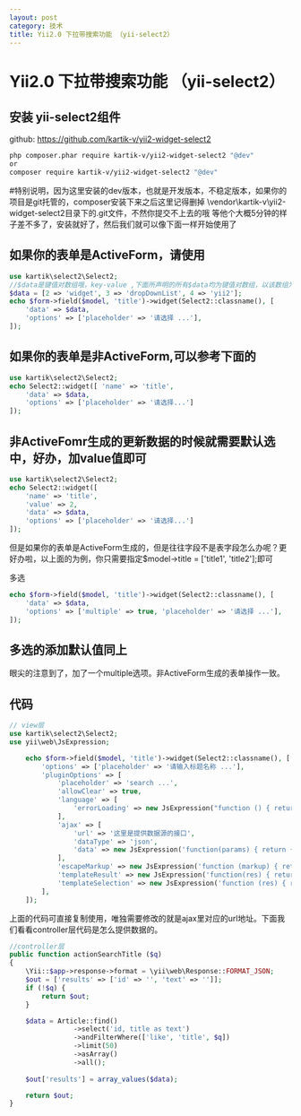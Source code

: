 ```yaml
---
layout: post
category: 技术
title: Yii2.0 下拉带搜索功能 （yii-select2）
---
```

# Yii2.0 下拉带搜索功能 （yii-select2）

## 安装 yii-select2组件
github: https://github.com/kartik-v/yii2-widget-select2
```zsh
php composer.phar require kartik-v/yii2-widget-select2 "@dev"
or
composer require kartik-v/yii2-widget-select2 "@dev"
```
#特别说明，因为这里安装的dev版本，也就是开发版本，不稳定版本，如果你的项目是git托管的，composer安装下来之后这里记得删掉 \vendor\kartik-v\yii2-widget-select2目录下的.git文件，不然你提交不上去的哦
等他个大概5分钟的样子差不多了，安装就好了，然后我们就可以像下面一样开始使用了

## 如果你的表单是ActiveForm，请使用
```php
use kartik\select2\Select2; 
//$data是键值对数组哦，key-value ,下面所声明的所有$data均为键值对数组，以该数组为例 
$data = [2 => 'widget', 3 => 'dropDownList', 4 => 'yii2']; 
echo $form->field($model, 'title')->widget(Select2::classname(), [  
    'data' => $data, 
    'options' => ['placeholder' => '请选择 ...'], 
]);
```
## 如果你的表单是非ActiveForm,可以参考下面的
```php
use kartik\select2\Select2; 
echo Select2::widget([ 'name' => 'title', 
    'data' => $data, 
    'options' => ['placeholder' => '请选择...'] 
]);
```
## 非ActiveFomr生成的更新数据的时候就需要默认选中，好办，加value值即可
```php
use kartik\select2\Select2; 
echo Select2::widget([ 
    'name' => 'title', 
    'value' => 2, 
    'data' => $data, 
    'options' => ['placeholder' => '请选择...'] 
]);
```
但是如果你的表单是ActiveForm生成的，但是往往字段不是表字段怎么办呢？更好办啦，以上面的为例，你只需要指定$model->title = ['title1', 'title2'];即可
 
多选
```php
echo $form->field($model, 'title')->widget(Select2::classname(), [ 
    'data' => $data, 
    'options' => ['multiple' => true, 'placeholder' => '请选择 ...'], 
]);
```
## 多选的添加默认值同上
眼尖的注意到了，加了一个multiple选项。非ActiveForm生成的表单操作一致。

## 代码
```php
// view层
use kartik\select2\Select2;
use yii\web\JsExpression;

    echo $form->field($model, 'title')->widget(Select2::classname(), [
        'options' => ['placeholder' => '请输入标题名称 ...'],
        'pluginOptions' => [
            'placeholder' => 'search ...',
            'allowClear' => true,
            'language' => [
                'errorLoading' => new JsExpression("function () { return 'Waiting...'; }"),
            ],
            'ajax' => [
                'url' => '这里是提供数据源的接口',
                'dataType' => 'json',
                'data' => new JsExpression('function(params) { return {q:params.term}; }')
            ],
            'escapeMarkup' => new JsExpression('function (markup) { return markup; }'),
            'templateResult' => new JsExpression('function(res) { return res.text; }'),
            'templateSelection' => new JsExpression('function (res) { return res.text; }'),
        ],
    ]);
```
上面的代码可直接复制使用，唯独需要修改的就是ajax里对应的url地址。下面我们看看controller层代码是怎么提供数据的。
```php
//controller层
public function actionSearchTitle ($q)
{
    \Yii::$app->response->format = \yii\web\Response::FORMAT_JSON;
    $out = ['results' => ['id' => '', 'text' => '']];
    if (!$q) {
        return $out;
    }

    $data = Article::find()
                ->select('id, title as text')
                ->andFilterWhere(['like', 'title', $q])
                ->limit(50)
                ->asArray()
                ->all();
                
    $out['results'] = array_values($data);

    return $out;
}
```